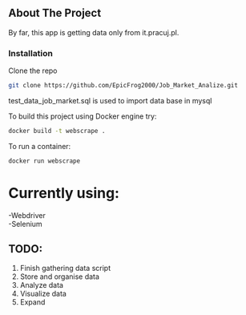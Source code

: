 ## About The Project

By far, this app is getting data only from it.pracuj.pl.

### Installation

Clone the repo
   ```sh
   git clone https://github.com/EpicFrog2000/Job_Market_Analize.git
   ```
test_data_job_market.sql is used to import data base in mysql

To build this project using Docker engine try:
```sh
docker build -t webscrape .
```
To run a container: 
```sh
docker run webscrape
```

# Currently using:</br>
-Webdriver</br>
-Selenium</br>

## TODO: </br>
1. Finish gathering data script
2. Store and organise data
3. Analyze data
4. Visualize data
5. Expand
